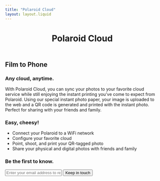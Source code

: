 ```yaml
---
title: "Polaroid Cloud"
layout: layout.liquid
---
```


<head>
    <meta charset="UTF-8">
    <meta name="viewport" content="width=device-width, initial-scale=1.0">
    <title>Polaroid Cloud</title>
</head>
<body>
    <header>
        <h1>Polaroid Cloud</h1>
    </header>
    <main>
        <section class="hero">
            <h2>Film to Phone</h2>
        </section>
        <section class="details">
            <h3>Any cloud, anytime.</h3>
            <p>With Polaroid Cloud, you can sync your photos to your favorite cloud service while still enjoying the instant printing you’ve come to expect from Polaroid. Using our special instant photo paper, your image is uploaded to the web and a QR code is generated and printed with the instant photo. Perfect for sharing with your friends and family.</p>
            <h3>Easy, cheesy!</h3>
            <ul>
                <li>Connect your Polaroid to a WiFi network</li>
                <li>Configure your favorite cloud</li>
                <li>Point, shoot, and print your QR-tagged photo</li>
                <li>Share your physical and digital photos with friends and family</li>
            </ul>
        </section>
        <section class="cta">
            <h3>Be the first to know.</h3>
            <form action="#">
                <input type="text" placeholder="Enter your email address to recieve updates"> <input type="button" value="Keep in touch">
            </form>
        </section>
    </main>
</body> 


